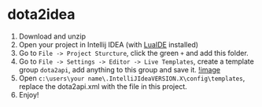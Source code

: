 # dota2idea

1. Download and unzip
2. Open your project in Intellij IDEA (with [LuaIDE](http://git.oschina.net/tangzx/IntelliJ-Lua/releases) installed)
3. Go to `File -> Project Sturcture`, click the green `+` and add this folder.
4. Go to `File -> Settings -> Editor -> Live Templates`, create a template group `dota2api`, add anything to this group and save it.
[!image](https://github.com/XavierCHN/dota2idea/blob/master/images/live_template.png)
5. Open `c:\users\your name\.IntelliJIdeaVERSION.X\config\templates`, replace the dota2api.xml with the file in this project.
6. Enjoy!

